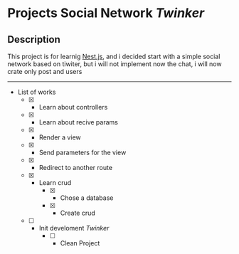 # Projects Social Network ***Twinker***

## Description

This project is for learnig [Nest.js](https://nestjs.com), and i decided start with a simple social network based on tiwiter, but i will not implement now the chat, i will now crate only post and users



--- 

- List of works
    - [x] - Learn about controllers
    - [x] - Learn about recive params
    - [x] - Render a view
    - [x] - Send parameters for the view
    - [x] - Redirect to another route
    - [x] - Learn crud
        - [x] -  Chose a database
        - [x] - Create crud
    - [ ] - Init develoment *Twinker*
        - [ ] - Clean Project
